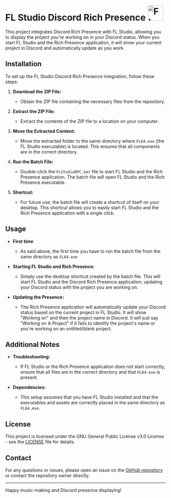 
<div>
<h1> FL Studio Discord Rich Presence
<img src="assets/icon.ico" alt="FL Studio RPC Icon" width="48"/>
</div>


This project integrates Discord Rich Presence with FL Studio, allowing you to display the project you're working on in your Discord status. When you start FL Studio and the Rich Presence application, it will show your current project in Discord and automatically update as you work.

## Installation

To set up the FL Studio Discord Rich Presence integration, follow these steps:

1. **Download the ZIP File:**
   - Obtain the ZIP file containing the necessary files from the repository.

2. **Extract the ZIP File:**
   - Extract the contents of the ZIP file to a location on your computer.

3. **Move the Extracted Content:**
   - Move the extracted folder to the same directory where `FL64.exe` (the FL Studio executable) is located. This ensures that all components are in the correct directory.

4. **Run the Batch File:**
   - Double-click the `FLStudioRPC.bat` file to start FL Studio and the Rich Presence application. The batch file will open FL Studio and the Rich Presence executable.

5. **Shortcut:**
   - For future use, the batch file will create a shortcut of itself on your desktop. This shortcut allows you to easily start FL Studio and the Rich Presence application with a single click.

## Usage
- **First time**
  - As said above, the first time you have to run the batch file from the same directory as `FL64.exe`
 
- **Starting FL Studio and Rich Presence:**
  - Simply use the desktop shortcut created by the batch file. This will start FL Studio and the Discord Rich Presence application, updating your Discord status with the project you are working on.

- **Updating the Presence:**
  - The Rich Presence application will automatically update your Discord status based on the current project in FL Studio. It will show "Working on" and then the project name in Discord. It will just say "Working on A Project" if it fails to identify the project's name or you're working on an untitled/blank project.

## Additional Notes

- **Troubleshooting:**
  - If FL Studio or the Rich Presence application does not start correctly, ensure that all files are in the correct directory and that `FL64.exe` is present.

- **Dependencies:**
  - This setup assumes that you have FL Studio installed and that the executables and assets are correctly placed in the same directory as `FL64.exe`.

## License

This project is licensed under the GNU General Public License v3.0 License - see the [LICENSE](LICENSE) file for details.

## Contact

For any questions or issues, please open an issue on the [GitHub repository](https://github.com/leafranger/FLStudio-RPC/issues) or contact the repository owner directly.

---

Happy music-making and Discord presence displaying!

